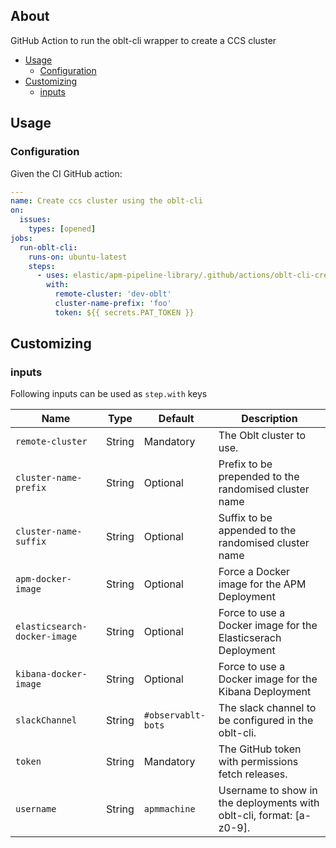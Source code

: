 ## About

GitHub Action to run the oblt-cli wrapper to create a CCS cluster

* [Usage](#usage)
  * [Configuration](#configuration)
* [Customizing](#customizing)
  * [inputs](#inputs)

## Usage

### Configuration

Given the CI GitHub action:

```yaml
---
name: Create ccs cluster using the oblt-cli
on:
  issues:
    types: [opened]
jobs:
  run-oblt-cli:
    runs-on: ubuntu-latest
    steps:
      - uses: elastic/apm-pipeline-library/.github/actions/oblt-cli-create-ccs@current
        with:
          remote-cluster: 'dev-oblt'
          cluster-name-prefix: 'foo'
          token: ${{ secrets.PAT_TOKEN }}
```

## Customizing

### inputs

Following inputs can be used as `step.with` keys

| Name                        | Type    | Default                     | Description                        |
|-----------------------------|---------|-----------------------------|------------------------------------|
| `remote-cluster`            | String  | Mandatory                   | The Oblt cluster to use. |
| `cluster-name-prefix`       | String  | Optional                    | Prefix to be prepended to the randomised cluster name |
| `cluster-name-suffix`       | String  | Optional                    | Suffix to be appended to the randomised cluster name |
| `apm-docker-image`          | String  | Optional                    | Force a Docker image for the APM Deployment |
| `elasticsearch-docker-image`| String  | Optional                    | Force to use a Docker image for the Elasticserach Deployment |
| `kibana-docker-image`       | String  | Optional                    | Force to use a Docker image for the Kibana Deployment |
| `slackChannel`              | String  | `#observablt-bots`          | The slack channel to be configured in the oblt-cli. |
| `token`                     | String  | Mandatory                   | The GitHub token with permissions fetch releases. |
| `username`                  | String  | `apmmachine`                | Username to show in the deployments with oblt-cli, format: [a-z0-9]. |
